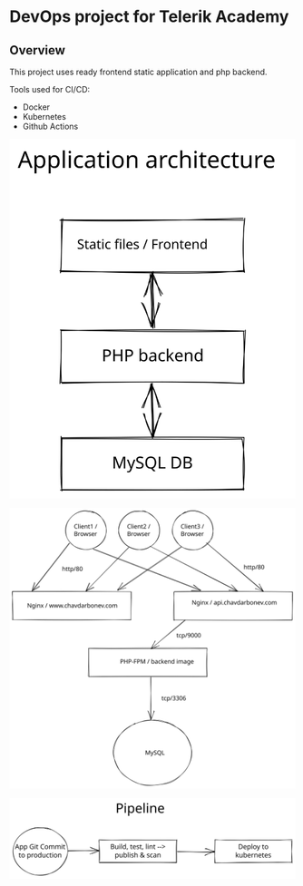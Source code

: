# DevOps project for Telerik Academy

## Overview

This project uses ready frontend static application and php backend.

Tools used for CI/CD:
- Docker
- Kubernetes
- Github Actions

![Application Architecture](app-architecture.svg "Application Architecture")

![Infrastructure](infra.svg "Infrastructure")

![Pipeline](pipeline.svg "Pipeline")
